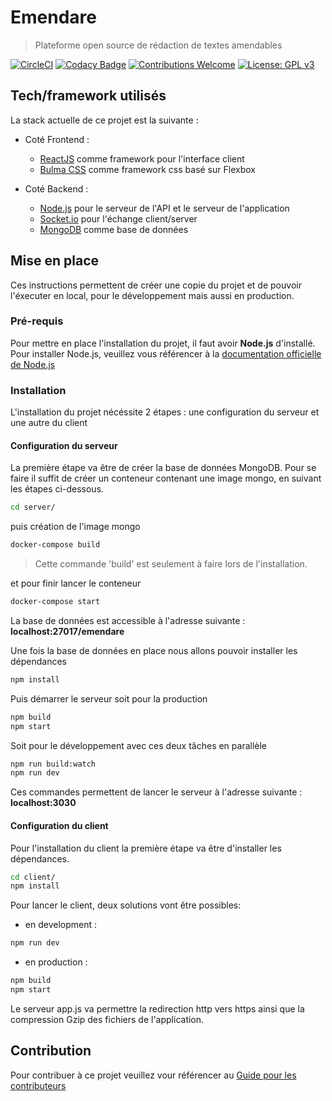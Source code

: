 # Emendare

> Plateforme open source de rédaction de textes amendables

[![CircleCI](https://circleci.com/gh/jimmyleray/Emendare.svg?style=svg)](https://circleci.com/gh/jimmyleray/Emendare) [![Codacy Badge](https://api.codacy.com/project/badge/Grade/0a1f29651edb493ba197fd794d4bc5d4)](https://www.codacy.com/app/jimmy.leray/Emendare?utm_source=github.com&utm_medium=referral&utm_content=JimmyLeray/Emendare&utm_campaign=Badge_Grade) [![Contributions Welcome](https://img.shields.io/badge/contributions-welcome-brightgreen.svg?style=flat)](https://gitlab.com/emendare/emendare/issues) [![License: GPL v3](https://img.shields.io/badge/License-GPL%20v3-blue.svg)](https://www.gnu.org/licenses/gpl-3.0)

## Tech/framework utilisés

La stack actuelle de ce projet est la suivante :

- Coté Frontend :

  - [ReactJS](https://reactjs.org/) comme framework pour l'interface client
  - [Bulma CSS](https://bulma.io/) comme framework css basé sur Flexbox

- Coté Backend :
  - [Node.js](https://nodejs.org/en/) pour le serveur de l'API et le serveur de l'application
  - [Socket.io](https://socket.io/) pour l'échange client/server
  - [MongoDB](https://www.mongodb.com/fr) comme base de données

## Mise en place

Ces instructions permettent de créer une copie du projet et de pouvoir l'éxecuter en local, pour le développement mais aussi en production.

### Pré-requis

Pour mettre en place l'installation du projet, il faut avoir **Node.js** d'installé.
Pour installer Node.js, veuillez vous référencer à la [documentation officielle de Node.js](https://nodejs.org/fr/)

### Installation

L'installation du projet nécéssite 2 étapes : une configuration du serveur et une autre du client

#### Configuration du serveur

La première étape va être de créer la base de données MongoDB. Pour se faire il suffit de créer un conteneur contenant une image mongo, en suivant les étapes ci-dessous.

```bash
cd server/
```

puis création de l'image mongo

```bash
docker-compose build
```

> Cette commande 'build' est seulement à faire lors de l'installation.

et pour finir lancer le conteneur

```bash
docker-compose start
```

La base de données est accessible à l'adresse suivante : **localhost:27017/emendare**

Une fois la base de données en place nous allons pouvoir installer les dépendances

```bash
npm install
```

Puis démarrer le serveur soit pour la production

```bash
npm build
npm start
```

Soit pour le développement avec ces deux tâches en parallèle

```bash
npm run build:watch
npm run dev
```

Ces commandes permettent de lancer le serveur à l'adresse suivante : **localhost:3030**

#### Configuration du client

Pour l'installation du client la première étape va être d'installer les dépendances.

```bash
cd client/
npm install
```

Pour lancer le client, deux solutions vont être possibles:

- en development :

```bash
npm run dev
```

- en production :

```bash
npm build
npm start
```

Le serveur app.js va permettre la redirection http vers https ainsi que la compression Gzip des fichiers de l'application.

## Contribution

Pour contribuer à ce projet veuillez vour référencer au [Guide pour les contributeurs](https://gitlab.com/emendare/emendare/blob/master/CONTRIBUTING.md)

